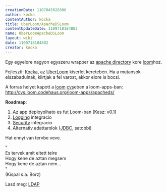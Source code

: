 ```yaml
---
creationDate: 1107045028306 
author: kocka 
contentAuthor: kocka 
title: UberLoom/ApacheDSLoom 
contentUpdateDate: 1109718184802 
name: UberLoomApacheDSLoom 
layout: wiki 
date: 1109718184802 
creator: kocka 
---
```

Egy egyelore nagyon egyszeru wrapper az [apache directory](../apache%20directory.html) kore [loom](../loom.html)hoz.

Fejleszti: [Kocka](../kocka.html), az [UberLoom](../UberLoom.html) kiserlet kereteben. Ha a mutansok elszabadulnak, kiirtjak a fel varost, akkor elore is bocsi.

A forras helyet kapott a [loom](../loom.html) [cvs](../CVS.html)eben a loom-apps-ban:
http://cvs.loom.codehaus.org/loom-apps/apacheds/

__Roadmap__:
1. Az app deployolhato es fut Loom-ban (Kesz: v0.1)
1. [Logging](../Logging.html) integracio
1. [Security](../security.html) integracio
1. Alternativ adattarolok ([JDBC](../JDBC.html), satobbi)

Hat ennyi van tervbe veve.


"<br/>
Es tervek amit eltett telre<br/>
Hogy kene de aztan megsem<br/>
Hogy kene de aztan nem...<br/>
"<br/>
(Kispal s.a. Borz)

Lasd meg: [LDAP](../LDAP.html)
